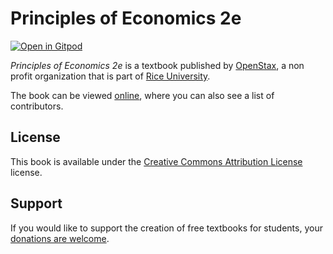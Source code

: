 # Principles of Economics 2e

[![Open in Gitpod](https://gitpod.io/button/open-in-gitpod.svg)](https://gitpod.io/from-referrer/)

_Principles of Economics 2e_ is a textbook published by [OpenStax](https://openstax.org/), a non profit organization that is part of [Rice University](https://www.rice.edu/).

The book can be viewed [online](https://github.com/cnx-user-books/cnxbook-principles-of-economics-2e-draft/releases/latest), where you can also see a list of contributors.

## License
This book is available under the [Creative Commons Attribution License](./LICENSE) license.

## Support
If you would like to support the creation of free textbooks for students, your [donations are welcome](https://riceconnect.rice.edu/donation/support-openstax-banner).

